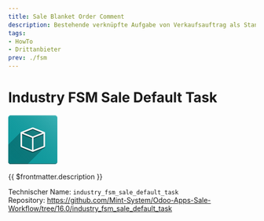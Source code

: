 ```yaml
---
title: Sale Blanket Order Comment
description: Bestehende verknüpfte Aufgabe von Verkaufsauftrag als Standardwert für Aussendienst verwenden. 
tags:
- HowTo
- Drittanbieter
prev: ./fsm
---
```

# Industry FSM Sale Default Task
![icon_oms_box](assets/icon_oms_box.png)

{{ $frontmatter.description }}

Technischer Name: `industry_fsm_sale_default_task`\
Repository: <https://github.com/Mint-System/Odoo-Apps-Sale-Workflow/tree/16.0/industry_fsm_sale_default_task>
